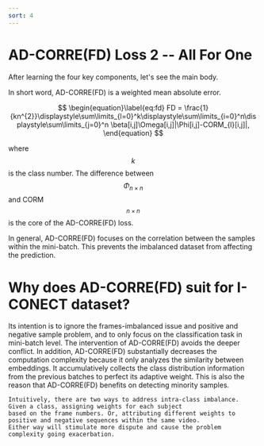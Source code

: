 ```yaml
---
sort: 4
---
```


# AD-CORRE(FD) Loss 2 -- All For One

After learning the four key components, let's see the main body.

In short word, AD-CORRE(FD) is a weighted mean absolute error. 

$$ \begin{equation}\label{eq:fd}
FD = \frac{1}{kn^{2}}\displaystyle\sum\limits_{l=0}^k\displaystyle\sum\limits_{i=0}^n\displaystyle\sum\limits_{j=0}^n \beta[i,j]\Omega[i,j]|\Phi[i,j]-CORM_{l}[i,j]|, 
\end{equation} $$

where $$k$$ is the class number. 
The difference between $$\Phi_{n\times n}$$ and CORM$$_{n\times n}$$ is the core of the AD-CORRE(FD) loss.

In general, AD-CORRE(FD) focuses on the correlation between the samples within the mini-batch. 
This prevents the imbalanced dataset from affecting the prediction. 

# Why does AD-CORRE(FD) suit for I-CONECT dataset?

Its intention is to ignore the frames-imbalanced issue and positive and negative sample problem, and to only focus on 
the classification task in mini-batch level. 
The intervention of AD-CORRE(FD) avoids the deeper conflict. 
In addition, AD-CORRE(FD) substantially decreases the computation complexity because it only analyzes the similarity 
between embeddings. It accumulatively collects the class distribution information from the previous batches to perfect its 
adaptive weight.
This is also the reason that AD-CORRE(FD) benefits on detecting minority samples.

```tip
Intuitively, there are two ways to address intra-class imbalance. Given a class, assigning weights for each subject 
based on the frame numbers. Or, attributing different weights to positive and negative sequences within the same video. 
Either way will stimulate more dispute and cause the problem complexity going exacerbation.
```